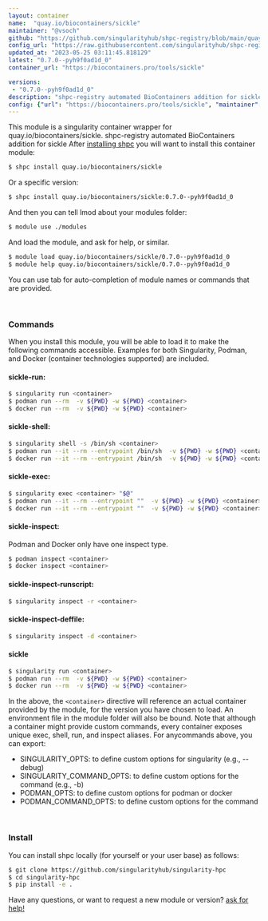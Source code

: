 ```yaml
---
layout: container
name:  "quay.io/biocontainers/sickle"
maintainer: "@vsoch"
github: "https://github.com/singularityhub/shpc-registry/blob/main/quay.io/biocontainers/sickle/container.yaml"
config_url: "https://raw.githubusercontent.com/singularityhub/shpc-registry/main/quay.io/biocontainers/sickle/container.yaml"
updated_at: "2023-05-25 03:11:45.818129"
latest: "0.7.0--pyh9f0ad1d_0"
container_url: "https://biocontainers.pro/tools/sickle"

versions:
 - "0.7.0--pyh9f0ad1d_0"
description: "shpc-registry automated BioContainers addition for sickle"
config: {"url": "https://biocontainers.pro/tools/sickle", "maintainer": "@vsoch", "description": "shpc-registry automated BioContainers addition for sickle", "latest": {"0.7.0--pyh9f0ad1d_0": "sha256:7ce2c4bedffe3e08f11325d5976f26ad9d55a34e75428b2a95bc210bed369ea9"}, "tags": {"0.7.0--pyh9f0ad1d_0": "sha256:7ce2c4bedffe3e08f11325d5976f26ad9d55a34e75428b2a95bc210bed369ea9"}, "docker": "quay.io/biocontainers/sickle"}
---
```


This module is a singularity container wrapper for quay.io/biocontainers/sickle.
shpc-registry automated BioContainers addition for sickle
After [installing shpc](#install) you will want to install this container module:


```bash
$ shpc install quay.io/biocontainers/sickle
```

Or a specific version:

```bash
$ shpc install quay.io/biocontainers/sickle:0.7.0--pyh9f0ad1d_0
```

And then you can tell lmod about your modules folder:

```bash
$ module use ./modules
```

And load the module, and ask for help, or similar.

```bash
$ module load quay.io/biocontainers/sickle/0.7.0--pyh9f0ad1d_0
$ module help quay.io/biocontainers/sickle/0.7.0--pyh9f0ad1d_0
```

You can use tab for auto-completion of module names or commands that are provided.

<br>

### Commands

When you install this module, you will be able to load it to make the following commands accessible.
Examples for both Singularity, Podman, and Docker (container technologies supported) are included.

#### sickle-run:

```bash
$ singularity run <container>
$ podman run --rm  -v ${PWD} -w ${PWD} <container>
$ docker run --rm  -v ${PWD} -w ${PWD} <container>
```

#### sickle-shell:

```bash
$ singularity shell -s /bin/sh <container>
$ podman run --it --rm --entrypoint /bin/sh  -v ${PWD} -w ${PWD} <container>
$ docker run --it --rm --entrypoint /bin/sh  -v ${PWD} -w ${PWD} <container>
```

#### sickle-exec:

```bash
$ singularity exec <container> "$@"
$ podman run --it --rm --entrypoint ""  -v ${PWD} -w ${PWD} <container> "$@"
$ docker run --it --rm --entrypoint ""  -v ${PWD} -w ${PWD} <container> "$@"
```

#### sickle-inspect:

Podman and Docker only have one inspect type.

```bash
$ podman inspect <container>
$ docker inspect <container>
```

#### sickle-inspect-runscript:

```bash
$ singularity inspect -r <container>
```

#### sickle-inspect-deffile:

```bash
$ singularity inspect -d <container>
```



#### sickle

```bash
$ singularity run <container>
$ podman run --rm  -v ${PWD} -w ${PWD} <container>
$ docker run --rm  -v ${PWD} -w ${PWD} <container>
```


In the above, the `<container>` directive will reference an actual container provided
by the module, for the version you have chosen to load. An environment file in the
module folder will also be bound. Note that although a container
might provide custom commands, every container exposes unique exec, shell, run, and
inspect aliases. For anycommands above, you can export:

 - SINGULARITY_OPTS: to define custom options for singularity (e.g., --debug)
 - SINGULARITY_COMMAND_OPTS: to define custom options for the command (e.g., -b)
 - PODMAN_OPTS: to define custom options for podman or docker
 - PODMAN_COMMAND_OPTS: to define custom options for the command

<br>

### Install

You can install shpc locally (for yourself or your user base) as follows:

```bash
$ git clone https://github.com/singularityhub/singularity-hpc
$ cd singularity-hpc
$ pip install -e .
```

Have any questions, or want to request a new module or version? [ask for help!](https://github.com/singularityhub/singularity-hpc/issues)